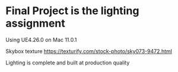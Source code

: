 # Final Project is the lighting assignment

Using UE4.26.0 on Mac 11.0.1

Skybox texture https://texturify.com/stock-photo/sky073-9472.html

Lighting is complete and built at production quality
